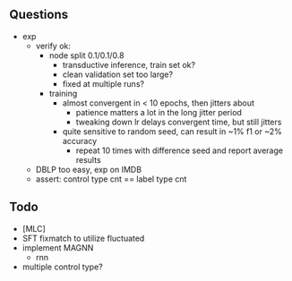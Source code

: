 ## Questions
- exp
  - verify ok:
    - node split 0.1/0.1/0.8
      - transductive inference, train set ok?
      - clean validation set too large?
      - fixed at multiple runs?
    - training
      - almost convergent in < 10 epochs, then jitters about
        - patience matters a lot in the long jitter period
        - tweaking down lr delays convergent time, but still jitters
      - quite sensitive to random seed, can result in ~1% f1 or ~2% accuracy
        - repeat 10 times with difference seed and report average results
  - DBLP too easy, exp on IMDB
  - assert: control type cnt == label type cnt

## Todo
- [MLC]
- SFT fixmatch to utilize fluctuated
- implement MAGNN
  - rnn
- multiple control type?